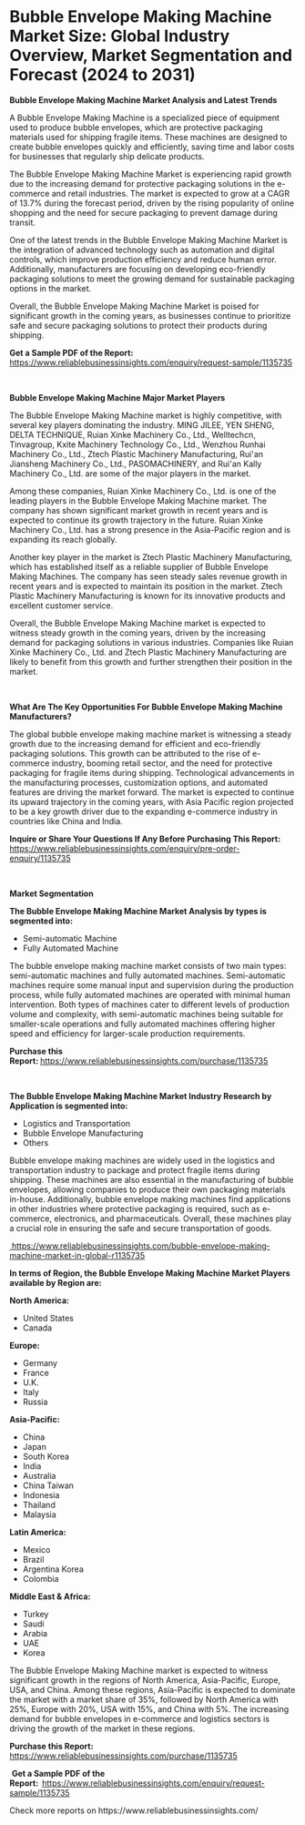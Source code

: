 <p><h1>Bubble Envelope Making Machine Market Size: Global Industry Overview, Market Segmentation and Forecast (2024 to 2031)</h1></p><p><strong>Bubble Envelope Making Machine Market Analysis and Latest Trends</strong></p>
<p><p>A Bubble Envelope Making Machine is a specialized piece of equipment used to produce bubble envelopes, which are protective packaging materials used for shipping fragile items. These machines are designed to create bubble envelopes quickly and efficiently, saving time and labor costs for businesses that regularly ship delicate products.</p><p>The Bubble Envelope Making Machine Market is experiencing rapid growth due to the increasing demand for protective packaging solutions in the e-commerce and retail industries. The market is expected to grow at a CAGR of 13.7% during the forecast period, driven by the rising popularity of online shopping and the need for secure packaging to prevent damage during transit.</p><p>One of the latest trends in the Bubble Envelope Making Machine Market is the integration of advanced technology such as automation and digital controls, which improve production efficiency and reduce human error. Additionally, manufacturers are focusing on developing eco-friendly packaging solutions to meet the growing demand for sustainable packaging options in the market.</p><p>Overall, the Bubble Envelope Making Machine Market is poised for significant growth in the coming years, as businesses continue to prioritize safe and secure packaging solutions to protect their products during shipping.</p></p>
<p><strong>Get a Sample PDF of the Report:&nbsp;</strong> <a href="https://www.reliablebusinessinsights.com/enquiry/request-sample/1135735">https://www.reliablebusinessinsights.com/enquiry/request-sample/1135735</a></p>
<p>&nbsp;</p>
<p><strong>Bubble Envelope Making Machine Major Market Players</strong></p>
<p><p>The Bubble Envelope Making Machine market is highly competitive, with several key players dominating the industry. MING JILEE, YEN SHENG, DELTA TECHNIQUE, Ruian Xinke Machinery Co., Ltd., Welltechcn, Tinvagroup, Kxite Machinery Technology Co., Ltd., Wenzhou Runhai Machinery Co., Ltd., Ztech Plastic Machinery Manufacturing, Rui'an Jiansheng Machinery Co., Ltd., PASOMACHINERY, and Rui'an Kally Machinery Co., Ltd. are some of the major players in the market. </p><p>Among these companies, Ruian Xinke Machinery Co., Ltd. is one of the leading players in the Bubble Envelope Making Machine market. The company has shown significant market growth in recent years and is expected to continue its growth trajectory in the future. Ruian Xinke Machinery Co., Ltd. has a strong presence in the Asia-Pacific region and is expanding its reach globally. </p><p>Another key player in the market is Ztech Plastic Machinery Manufacturing, which has established itself as a reliable supplier of Bubble Envelope Making Machines. The company has seen steady sales revenue growth in recent years and is expected to maintain its position in the market. Ztech Plastic Machinery Manufacturing is known for its innovative products and excellent customer service.</p><p>Overall, the Bubble Envelope Making Machine market is expected to witness steady growth in the coming years, driven by the increasing demand for packaging solutions in various industries. Companies like Ruian Xinke Machinery Co., Ltd. and Ztech Plastic Machinery Manufacturing are likely to benefit from this growth and further strengthen their position in the market.</p></p>
<p>&nbsp;</p>
<p><strong>What Are The Key Opportunities For Bubble Envelope Making Machine Manufacturers?</strong></p>
<p><p>The global bubble envelope making machine market is witnessing a steady growth due to the increasing demand for efficient and eco-friendly packaging solutions. This growth can be attributed to the rise of e-commerce industry, booming retail sector, and the need for protective packaging for fragile items during shipping. Technological advancements in the manufacturing processes, customization options, and automated features are driving the market forward. The market is expected to continue its upward trajectory in the coming years, with Asia Pacific region projected to be a key growth driver due to the expanding e-commerce industry in countries like China and India.</p></p>
<p><strong>Inquire or Share Your Questions If Any Before Purchasing This Report:</strong> <a href="https://www.reliablebusinessinsights.com/enquiry/pre-order-enquiry/1135735">https://www.reliablebusinessinsights.com/enquiry/pre-order-enquiry/1135735</a></p>
<p>&nbsp;</p>
<p><strong>Market Segmentation</strong></p>
<p><strong>The Bubble Envelope Making Machine Market Analysis by types is segmented into:</strong></p>
<p><ul><li>Semi-automatic Machine</li><li>Fully Automated Machine</li></ul></p>
<p><p>The bubble envelope making machine market consists of two main types: semi-automatic machines and fully automated machines. Semi-automatic machines require some manual input and supervision during the production process, while fully automated machines are operated with minimal human intervention. Both types of machines cater to different levels of production volume and complexity, with semi-automatic machines being suitable for smaller-scale operations and fully automated machines offering higher speed and efficiency for larger-scale production requirements.</p></p>
<p><strong>Purchase this Report:&nbsp;</strong><a href="https://www.reliablebusinessinsights.com/purchase/1135735">https://www.reliablebusinessinsights.com/purchase/1135735</a></p>
<p>&nbsp;</p>
<p><strong>The Bubble Envelope Making Machine Market Industry Research by Application is segmented into:</strong></p>
<p><ul><li>Logistics and Transportation</li><li>Bubble Envelope Manufacturing</li><li>Others</li></ul></p>
<p><p>Bubble envelope making machines are widely used in the logistics and transportation industry to package and protect fragile items during shipping. These machines are also essential in the manufacturing of bubble envelopes, allowing companies to produce their own packaging materials in-house. Additionally, bubble envelope making machines find applications in other industries where protective packaging is required, such as e-commerce, electronics, and pharmaceuticals. Overall, these machines play a crucial role in ensuring the safe and secure transportation of goods.</p></p>
<p><a href="https://www.reliablebusinessinsights.com/bubble-envelope-making-machine-market-in-global-r1135735">&nbsp;https://www.reliablebusinessinsights.com/bubble-envelope-making-machine-market-in-global-r1135735</a></p>
<p><strong>In terms of Region, the Bubble Envelope Making Machine Market Players available by Region are:</strong></p>
<p>
    <p> <strong> North America: </strong>
        <ul>
            <li>United States</li>
            <li>Canada</li>
        </ul>
        </p> 
    <p> <strong> Europe: </strong>
        <ul>
            <li>Germany</li>
            <li>France</li>
            <li>U.K.</li>
            <li>Italy</li>
            <li>Russia</li>
        </ul>
        </p> 
    <p> <strong> Asia-Pacific: </strong>
        <ul>
            <li>China</li>
            <li>Japan</li>
            <li>South Korea</li>
            <li>India</li>
            <li>Australia</li>
            <li>China Taiwan</li>
            <li>Indonesia</li>
            <li>Thailand</li>
            <li>Malaysia</li>
        </ul>
        </p> 
    <p> <strong> Latin America: </strong>
        <ul>
            <li>Mexico</li>
            <li>Brazil</li>
            <li>Argentina Korea</li>
            <li>Colombia</li>
        </ul>
        </p> 
    <p> <strong> Middle East & Africa: </strong>
        <ul>
            <li>Turkey</li>
            <li>Saudi</li>
            <li>Arabia</li>
            <li>UAE</li>
            <li>Korea</li>
        </ul>
    </p>
    </p>
<p><p>The Bubble Envelope Making Machine market is expected to witness significant growth in the regions of North America, Asia-Pacific, Europe, USA, and China. Among these regions, Asia-Pacific is expected to dominate the market with a market share of 35%, followed by North America with 25%, Europe with 20%, USA with 15%, and China with 5%. The increasing demand for bubble envelopes in e-commerce and logistics sectors is driving the growth of the market in these regions.</p></p>
<p><strong>Purchase this Report: </strong><a href="https://www.reliablebusinessinsights.com/purchase/1135735">https://www.reliablebusinessinsights.com/purchase/1135735</a></p>
<p>&nbsp;<strong>Get a Sample PDF of the Report:&nbsp;&nbsp;</strong><a href="https://www.reliablebusinessinsights.com/enquiry/request-sample/1135735">https://www.reliablebusinessinsights.com/enquiry/request-sample/1135735</a></p>
<p><strong></strong></p>
<p>Check more reports on https://www.reliablebusinessinsights.com/</p>
